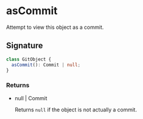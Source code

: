 # asCommit

Attempt to view this object as a commit.

## Signature

```ts
class GitObject {
  asCommit(): Commit | null;
}
```

### Returns

<ul class="param-ul">
  <li class="param-li param-li-root">
    <span class="param-type">null | Commit</span>
    <br>
    <p class="param-description">Returns  <code>null</code>  if the object is not actually a commit.</p>
  </li>
</ul>